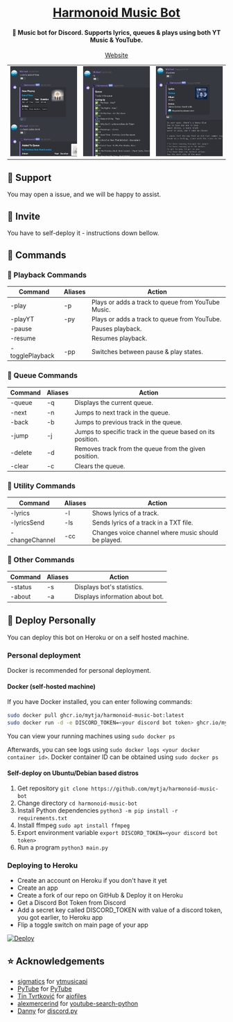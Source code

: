 <!-- bump3 -->

<h1 align='center'><a href='https://github.com/harmonoid/harmonoid-music-bot'>Harmonoid Music Bot</a></h1>
<h4 align='center'>🎵 Music bot for Discord. Supports lyrics, queues & plays using both YT Music & YouTube.</h4>
<p align='center'><a href='https://harmonoid.github.io/harmonoid-music-bot'>Website</a></p>

<table>
  <tr>
    <td><img src='https://github.com/harmonoid/harmonoid-music-bot/blob/screenshots/1.PNG?raw=true'></img></td>
    <td><img src='https://github.com/harmonoid/harmonoid-music-bot/blob/screenshots/2.PNG?raw=true'></img></td>
    <td><img src='https://github.com/harmonoid/harmonoid-music-bot/blob/screenshots/3.PNG?raw=true'></img></td>
  </tr>
</table>

## 💜 Support

You may open a issue, and we will be happy to assist.

## 🎵 Invite

You have to self-deploy it - instructions down bellow.

## 🎹 Commands

### 🎵 Playback Commands

| Command                     | Aliases  | Action                                                                                    |
|-----------------------------|----------|-------------------------------------------------------------------------------------------|
| -play   <song name or link> | -p       | Plays or adds a track to queue from YouTube Music.                                        |
| -playYT <song name or link> | -py      | Plays or adds a track to queue from YouTube.                                              |
| -pause                      |          | Pauses playback.                                                                          |
| -resume                     |          | Resumes playback.                                                                         |
| -togglePlayback             | -pp      | Switches between pause & play states.                                                     |

### 📑 Queue Commands

| Command                 | Aliases  | Action                                                                                    |
|-------------------------|----------|-------------------------------------------------------------------------------------------|
| -queue                  | -q       | Displays the current queue.                                                               |
| -next                   | -n       | Jumps to next track in the queue.                                                         |
| -back                   | -b       | Jumps to previous track in the queue.                                                     |
| -jump   <position>      | -j       | Jumps to specific track in the queue based on its position.                               |
| -delete <position>      | -d       | Removes track from the queue from the given position.                                     |
| -clear                  | -c       | Clears the queue.                                                                         |
  
### 🧰 Utility Commands

| Command                             | Aliases  | Action                                                                                    |
|-------------------------------------|----------|-------------------------------------------------------------------------------------------|
| -lyrics     <song name>             | -l       | Shows lyrics of a track.                                                                  |
| -lyricsSend <song name>             | -ls      | Sends lyrics of a track in a TXT file.                                                    |
| -changeChannel <voice channel name> | -cc      | Changes voice channel where music should be played.                                       |

### 📖 Other Commands

| Command                             | Aliases  | Action                                                                                    |
|-------------------------------------|----------|-------------------------------------------------------------------------------------------|
| -status                             | -s       | Displays bot's statistics.                                                                |
| -about                              | -a       | Displays information about bot.                                                           |

## 🔐 Deploy Personally

You can deploy this bot on Heroku or on a self hosted machine.

### Personal deployment
Docker is recommended for personal deployment.

#### Docker (self-hosted machine)
If you have Docker installed, you can enter following commands:
```bash
sudo docker pull ghcr.io/mytja/harmonoid-music-bot:latest
sudo docker run -d -e DISCORD_TOKEN=<your discord bot token> ghcr.io/mytja/harmonoid-music-bot
```
You can view your running machines using `sudo docker ps`

Afterwards, you can see logs using `sudo docker logs <your docker container id>`.
Docker container ID can be obtained using `sudo docker ps`

#### Self-deploy on Ubuntu/Debian based distros
1. Get repository `git clone https://github.com/mytja/harmonoid-music-bot`
2. Change directory `cd harmonoid-music-bot`
3. Install Python dependencies `python3 -m pip install -r requirements.txt`
4. Install ffmpeg `sudo apt install ffmpeg`
5. Export environment variable `export DISCORD_TOKEN=<your discord bot token>`
6. Run a program `python3 main.py`

### Deploying to Heroku
- Create an account on Heroku if you don't have it yet
- Create an app
- Create a fork of our repo on GitHub & Deploy it on Heroku
- Get a Discord Bot Token from Discord
- Add a secret key called DISCORD_TOKEN with value of a discord token, you got earlier, to Heroku app
- Flip a toggle switch on main page of your app

[![Deploy](https://www.herokucdn.com/deploy/button.svg)](https://heroku.com/deploy)

## ⭐ Acknowledgements
- [sigmatics](https://github.com/sigma67) for [ytmusicapi](https://github.com/sigma67/ytmusicapi)
- [PyTube](https://github.com/pytube) for [PyTube](https://github.com/pytube/pytube)
- [Tin Tvrtković](https://github.com/Tinche) for [aiofiles](https://github.com/Tinche/aiofiles)
- [alexmercerind](https://github.com/alexmercerind) for [youtube-search-python](https://github.com/alexmercerind/youtube-search-python)
- [Danny](https://github.com/Rapptz) for [discord.py](https://github.com/Rapptz/discord.py)
